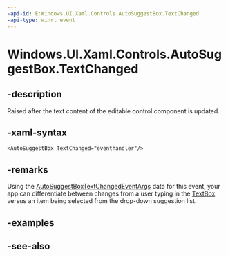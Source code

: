 ```yaml
---
-api-id: E:Windows.UI.Xaml.Controls.AutoSuggestBox.TextChanged
-api-type: winrt event
---
```


<!-- Event syntax
public event Windows.Foundation.TypedEventHandler TextChanged<Windows.UI.Xaml.Controls.AutoSuggestBox,  Windows.UI.Xaml.Controls.AutoSuggestBoxTextChangedEventArgs>
-->

# Windows.UI.Xaml.Controls.AutoSuggestBox.TextChanged

## -description
Raised after the text content of the editable control component is updated.



## -xaml-syntax
```xaml
<AutoSuggestBox TextChanged="eventhandler"/>
```


## -remarks
Using the [AutoSuggestBoxTextChangedEventArgs](autosuggestboxtextchangedeventargs.md) data for this event, your app can differentiate between changes from a user typing in the [TextBox](textbox.md) versus an item being selected from the drop-down suggestion list.

## -examples

## -see-also
